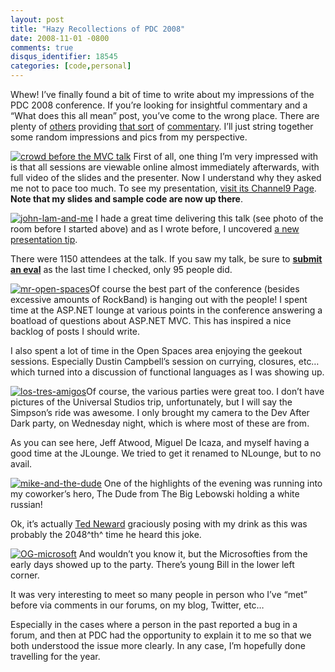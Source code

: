 ```yaml
---
layout: post
title: "Hazy Recollections of PDC 2008"
date: 2008-11-01 -0800
comments: true
disqus_identifier: 18545
categories: [code,personal]
---
```

Whew! I’ve finally found a bit of time to write about my impressions of
the PDC 2008 conference. If you’re looking for insightful commentary and
a “What does this all mean” post, you’ve come to the wrong place. There
are plenty of
[others](http://blogs.tedneward.com/2008/11/01/Thoughts+Of+A+PDC+2008+Gone+By.aspx "Thoughts of a PDC")
providing [that
sort](http://arstechnica.com/news.ars/post/20081101-the-week-in-microsoft-pdc-pdc-and-pdc.html)
of
[commentary](http://channel9.msdn.com/pdc2008/PC21/ "Never underestimate Microsoft's ability to turn a corner").
I’ll just string together some random impressions and pics from my
perspective.

[![crowd before the MVC
talk](http://haacked.com/images/haacked_com/WindowsLiveWriter/PDC2008RecoveryProgram_D759/crowd-before-the-mvc-talk_thumb.jpg "crowd before the MVC talk")](http://haacked.com/images/haacked_com/WindowsLiveWriter/PDC2008RecoveryProgram_D759/crowd-before-the-mvc-talk.jpg)
First of all, one thing I’m very impressed with is that all sessions are
viewable online almost immediately afterwards, with full video of the
slides and the presenter. Now I understand why they asked me not to pace
too much. To see my presentation, [visit its Channel9
Page](http://channel9.msdn.com/pdc2008/PC21/ "ASP.NET MVC Talk"). **Note
that my slides and sample code are now up there**.

[![john-lam-and-me](http://haacked.com/images/haacked_com/WindowsLiveWriter/PDC2008RecoveryProgram_D759/john-lam-and-me_thumb.jpg "john-lam-and-me")](http://haacked.com/images/haacked_com/WindowsLiveWriter/PDC2008RecoveryProgram_D759/john-lam-and-me.jpg)
I hade a great time delivering this talk (see photo of the room before I
started above) and as I wrote before, I uncovered [a new presentation
tip](http://haacked.com/archive/2008/10/28/hot-new-presentation-tip.aspx "Hot new presentation tip").

There were 1150 attendees at the talk. If you saw my talk, be sure to
[**submit an
eval**](https://sessions.microsoftpdc.com/wizard/eval_session/wp1.aspx?objectid=1a28169e-1e5d-4c50-9ac8-007e4a2d98c9 "Submit ASP.NET MVC Eval")
as the last time I checked, only 95 people did.

[![mr-open-spaces](http://haacked.com/images/haacked_com/WindowsLiveWriter/PDC2008RecoveryProgram_D759/mr-open-spaces_thumb.jpg "mr-open-spaces")](http://haacked.com/images/haacked_com/WindowsLiveWriter/PDC2008RecoveryProgram_D759/mr-open-spaces.jpg)Of
course the best part of the conference (besides excessive amounts of
RockBand) is hanging out with the people! I spent time at the ASP.NET
lounge at various points in the conference answering a boatload of
questions about ASP.NET MVC. This has inspired a nice backlog of posts I
should write.

I also spent a lot of time in the Open Spaces area enjoying the geekout
sessions. Especially Dustin Campbell’s session on currying, closures,
etc… which turned into a discussion of functional languages as I was
showing up.

[![los-tres-amigos](http://haacked.com/images/haacked_com/WindowsLiveWriter/PDC2008RecoveryProgram_D759/los-tres-amigos_thumb.jpg "los-tres-amigos")](http://haacked.com/images/haacked_com/WindowsLiveWriter/PDC2008RecoveryProgram_D759/los-tres-amigos.jpg)Of
course, the various parties were great too. I don’t have pictures of the
Universal Studios trip, unfortunately, but I will say the Simpson’s ride
was awesome. I only brought my camera to the Dev After Dark party, on
Wednesday night, which is where most of these are from.

As you can see here, Jeff Atwood, Miguel De Icaza, and myself having a
good time at the JLounge. We tried to get it renamed to NLounge, but to
no avail.

[![mike-and-the-dude](http://haacked.com/images/haacked_com/WindowsLiveWriter/PDC2008RecoveryProgram_D759/mike-and-the-dude_thumb.jpg "mike-and-the-dude")](http://haacked.com/images/haacked_com/WindowsLiveWriter/PDC2008RecoveryProgram_D759/mike-and-the-dude.jpg)
One of the highlights of the evening was running into my coworker’s
hero, The Dude from The Big Lebowski holding a white russian!

Ok, it’s actually [Ted Neward](http://blogs.tedneward.com/ "Ted Neward")
graciously posing with my drink as this was probably the 2048^th^ time
he heard this joke.

[![OG-microsoft](http://haacked.com/images/haacked_com/WindowsLiveWriter/PDC2008RecoveryProgram_D759/OG-microsoft_thumb.jpg "OG-microsoft")](http://haacked.com/images/haacked_com/WindowsLiveWriter/PDC2008RecoveryProgram_D759/OG-microsoft.jpg)
And wouldn’t you know it, but the Microsofties from the early days
showed up to the party. There’s young Bill in the lower left corner.

It was very interesting to meet so many people in person who I’ve “met”
before via comments in our forums, on my blog, Twitter, etc…

Especially in the cases where a person in the past reported a bug in a
forum, and then at PDC had the opportunity to explain it to me so that
we both understood the issue more clearly. In any case, I’m hopefully
done travelling for the year.

